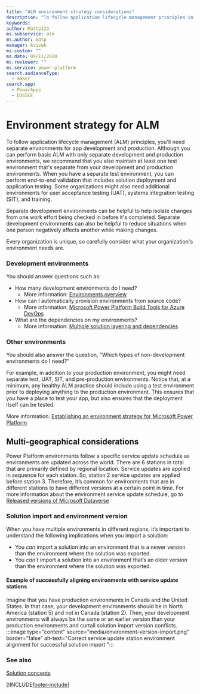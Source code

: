 ```yaml
---
title: "ALM environment strategy considerations"
description: "To follow application lifecycle management principles in Power Platform, consider these factors when determining your ALM environment needs and strategy."
keywords: 
author: Mattp123
ms.subservice: alm
ms.author: matp
manager: kvivek
ms.custom: ""
ms.date: 09/11/2020
ms.reviewer: ""
ms.service: power-platform
search.audienceType: 
  - maker
search.app: 
  - PowerApps
  - D365CE
---
```


# Environment strategy for ALM

To follow application lifecycle management (ALM) principles, you'll need separate environments for app development and production. Although you can perform basic ALM with only separate
development and production environments, we recommend that you also maintain at
least one test environment that's separate from your development and production
environments. When you have a separate test environment, you can perform
end-to-end validation that includes solution deployment and application testing.
Some organizations might also need additional environments for user acceptance testing
(UAT), systems integration testing (SIT), and training.

Separate development environments can be helpful to help isolate changes from
one work effort being checked in before it's completed. Separate development environments can also be helpful to reduce situations when one person negatively affects another while making changes.

Every organization is unique, so carefully consider
what your organization's environment needs are.

### Development environments 

You should answer questions such as:

-   How many development environments do I need?
    - More information: [Environments overview](../admin/environments-overview.md)
-   How can I automatically provision environments from source code?
    - More information: [Microsoft Power Platform Build Tools for Azure DevOps](devops-build-tools.md)
-   What are the dependencies on my environments? 
    - More information: [Multiple solution layering and dependencies](organize-solutions.md#multiple-solution-layering-and-dependencies)

### Other environments 

You should also answer the question, "Which types of non-development environments do I need?"

For example, in addition to your production environment, you might need separate
test, UAT, SIT, and
pre-production environments. Notice that, at a minimum, any healthy ALM practice
should include using a test environment prior to deploying anything to the production
environment. This ensures that you have a place to test your app, but also
ensures that the deployment itself can be tested. 

More information: [Establishing an environment strategy for Microsoft Power Platform](../guidance/adoption/environment-strategy.md)

## Multi-geographical considerations

Power Platform environments follow a specific service update schedule as environments are updated across the world. There are 6 stations in total that are primarily defined by regional location.  Service updates are applied in sequence for each station. So, station 2 service updates are applied before station 3. Therefore, it’s common for environments that are in different stations to have different versions at a certain point in time. For more information about the environment service update schedule, go to [Released versions of Microsoft Dataverse](/dynamics365/released-versions/Microsoft-Dataverse)

### Solution import and environment version

When you have multiple environments in different regions, it’s important to understand the following implications when you import a solution:

- You *can* import a solution into an environment that is a newer version than the environment where the solution was exported. 
- You *can’t* import a solution into an environment that’s an older version than the environment where the solution was exported.

#### Example of successfully aligning environments with service update stations

Imagine that you have production environments in Canada and the United States. In that case, your development environments should be in North America (station 5) and not in Canada (station 2). Then, your development environments will always be the same or an earlier version than your production environments and curtail solution import version conflicts.
:::image type="content" source="media/environment-version-import.png" border="false" alt-text="Correct service update station environment alignment for successful solution import ":::

### See also
[Solution concepts](solution-concepts-alm.md)


[!INCLUDE[footer-include](../includes/footer-banner.md)]
